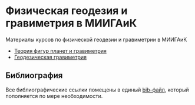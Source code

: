 # Физическая геодезия и гравиметрия в МИИГАиК

Материалы курсов по физической геодезии и гравиметрии в МИИГАиК

* [Теория фигур планет и гравиметрия](TFPG2018/README.md)
* [Геодезическая гравиметрия](GeodeticGravimetry2018/README.md)

## Библиография

Все библиографические ссылки помещены в единый [bib-файл](bibliography.bib), 
который пополняется по мере необходимости.
